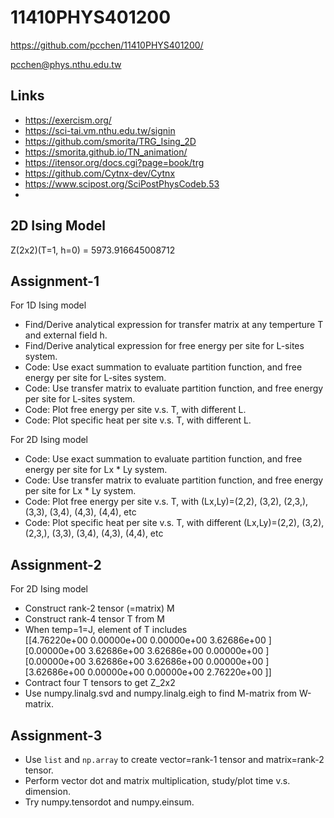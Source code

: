 # 11410PHYS401200

https://github.com/pcchen/11410PHYS401200/

pcchen@phys.nthu.edu.tw

## Links
* https://exercism.org/
* https://sci-tai.vm.nthu.edu.tw/signin
* https://github.com/smorita/TRG_Ising_2D
* https://smorita.github.io/TN_animation/
* https://itensor.org/docs.cgi?page=book/trg
* https://github.com/Cytnx-dev/Cytnx
* https://www.scipost.org/SciPostPhysCodeb.53
* 
## 2D Ising Model

Z(2x2)(T=1, h=0) = 5973.916645008712

## Assignment-1
For 1D Ising model
* Find/Derive analytical expression for transfer matrix at any temperture T and external field h.
* Find/Derive analytical expression for free energy per site for L-sites system.
* Code: Use exact summation to evaluate partition function, and free energy per site for L-sites system.
* Code: Use transfer matrix to evaluate partition function, and free energy per site for L-sites system.
* Code: Plot free energy per site v.s. T, with different L.
* Code: Plot specific heat per site v.s. T, with different L.

For 2D Ising model
* Code: Use exact summation to evaluate partition function, and free energy per site for Lx * Ly system.
* Code: Use transfer matrix to evaluate partition function, and free energy per site for Lx * Ly system.
* Code: Plot free energy per site v.s. T, with (Lx,Ly)=(2,2), (3,2), (2,3,), (3,3), (3,4), (4,3), (4,4), etc
* Code: Plot specific heat per site v.s. T, with different (Lx,Ly)=(2,2), (3,2), (2,3,), (3,3), (3,4), (4,3), (4,4), etc

## Assignment-2
For 2D Ising model
* Construct rank-2 tensor (=matrix) M
* Construct rank-4 tensor T from M
* When temp=1=J, element of T includes <br>
  [[4.76220e+00 0.00000e+00 0.00000e+00 3.62686e+00 ] <br>
 [0.00000e+00 3.62686e+00 3.62686e+00 0.00000e+00 ] <br>
 [0.00000e+00 3.62686e+00 3.62686e+00 0.00000e+00 ] <br>
 [3.62686e+00 0.00000e+00 0.00000e+00 2.76220e+00 ]] <br>
* Contract four T tensors to get Z_2x2
* Use numpy.linalg.svd and numpy.linalg.eigh to find M-matrix from W-matrix.

## Assignment-3
* Use `list` and `np.array` to create vector=rank-1 tensor and matrix=rank-2 tensor.
* Perform vector dot and matrix multiplication, study/plot time v.s. dimension.
* Try numpy.tensordot and numpy.einsum.
